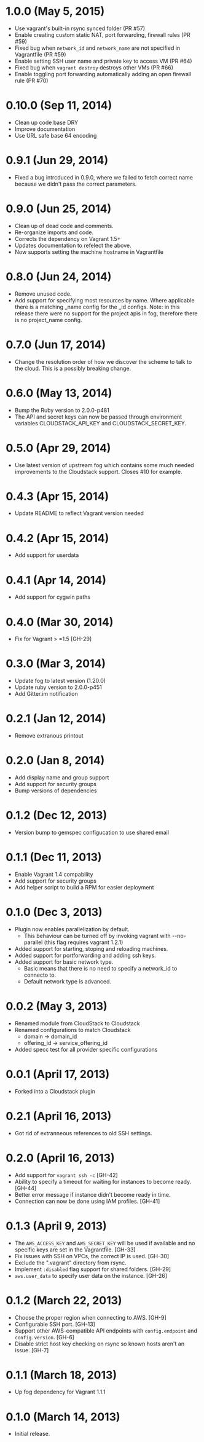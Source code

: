 # 1.0.0 (May 5, 2015)
* Use vagrant's built-in rsync synced folder (PR #57)
* Enable creating custom static NAT, port forwarding, firewall rules (PR #59)
* Fixed bug when `network_id` and `network_name` are not specified in Vagrantfile (PR #59)
* Enable setting SSH user name and private key to access VM (PR #64)
* Fixed bug when `vagrant destroy` destroys other VMs (PR #66)
* Enable toggling port forwarding automatically adding an open firewall rule (PR #70)

# 0.10.0 (Sep 11, 2014)
* Clean up code base DRY
* Improve documentation
* Use URL safe base 64 encoding

# 0.9.1 (Jun 29, 2014)
* Fixed a bug intrcduced in 0.9.0, where we failed to fetch correct
  name because we didn't pass the correct parameters.

# 0.9.0 (Jun 25, 2014)
* Clean up of dead code and comments.
* Re-organize imports and code.
* Corrects the dependency on Vagrant 1.5+
* Updates documentation to refelect the above.
* Now supports setting the machine hostname in Vagrantfile

# 0.8.0 (Jun 24, 2014)
* Remove unused code.
* Add support for specifying most resources by name. Where applicable there is
  a matching _name config for the _id configs.
  Note: in this release there were no support for the project apis in fog,
  therefore there is no project_name config.

# 0.7.0 (Jun 17, 2014)
* Change the resolution order of how we discover the scheme to talk to the cloud.
  This is a possibly breaking change.

# 0.6.0 (May 13, 2014)

* Bump the Ruby version to 2.0.0-p481
* The API and secret keys can now be passed through environment
  variables CLOUDSTACK_API_KEY and CLOUDSTACK_SECRET_KEY.

# 0.5.0 (Apr 29, 2014)

* Use latest version of upstream fog which contains some much needed
  improvements to the Cloudstack support. Closes #10 for example.

# 0.4.3 (Apr 15, 2014)

* Update README to reflect Vagrant version needed

# 0.4.2 (Apr 15, 2014)

* Add support for userdata

# 0.4.1 (Apr 14, 2014)

* Add support for cygwin paths

# 0.4.0 (Mar 30, 2014)

* Fix for Vagrant > =1.5 [GH-29]

# 0.3.0 (Mar 3, 2014)

* Update fog to latest version (1.20.0)
* Update ruby version to 2.0.0-p451
* Add Gitter.im notification

# 0.2.1 (Jan 12, 2014)

* Remove extranous printout

# 0.2.0 (Jan 8, 2014)

* Add display name and group support
* Add support for security groups
* Bump versions of dependencies

# 0.1.2 (Dec 12, 2013)
* Version bump to gemspec configucation to use shared email

# 0.1.1 (Dec 11, 2013)

* Enable Vagrant 1.4 compability
* Add support for security groups
* Add helper script to build a RPM for easier deployment

# 0.1.0 (Dec 3, 2013)
* Plugin now enables parallelization by default.
  * This behaviour can be turned off by invoking vagrant with
    --no-parallel (this flag requires vagrant 1.2.1)
* Added support for starting, stoping and reloading machines.
* Added support for portforwarding and adding ssh keys.
* Added support for basic network type.
  * Basic means that there is no need to specify a network_id
    to connecto to.
  * Default network type is advanced.

# 0.0.2 (May 3, 2013)

* Renamed module from CloudStack to Cloudstack
* Renamed configurations to match Cloudstack
  * domain -> domain_id
  * offering_id -> service_offering_id
* Added specc test for all provider specific configurations

# 0.0.1 (April 17, 2013)

* Forked into a Cloudstack plugin

# 0.2.1 (April 16, 2013)

* Got rid of extranneous references to old SSH settings.

# 0.2.0 (April 16, 2013)

* Add support for `vagrant ssh -c` [GH-42]
* Ability to specify a timeout for waiting for instances to become ready. [GH-44]
* Better error message if instance didn't become ready in time.
* Connection can now be done using IAM profiles. [GH-41]

# 0.1.3 (April 9, 2013)

* The `AWS_ACCESS_KEY` and `AWS_SECRET_KEY` will be used if available
  and no specific keys are set in the Vagrantfile. [GH-33]
* Fix issues with SSH on VPCs, the correct IP is used. [GH-30]
* Exclude the ".vagrant" directory from rsync.
* Implement `:disabled` flag support for shared folders. [GH-29]
* `aws.user_data` to specify user data on the instance. [GH-26]

# 0.1.2 (March 22, 2013)

* Choose the proper region when connecting to AWS. [GH-9]
* Configurable SSH port. [GH-13]
* Support other AWS-compatible API endpoints with `config.endpoint`
  and `config.version`. [GH-6]
* Disable strict host key checking on rsync so known hosts aren't an issue. [GH-7]

# 0.1.1 (March 18, 2013)

* Up fog dependency for Vagrant 1.1.1

# 0.1.0 (March 14, 2013)

* Initial release.

